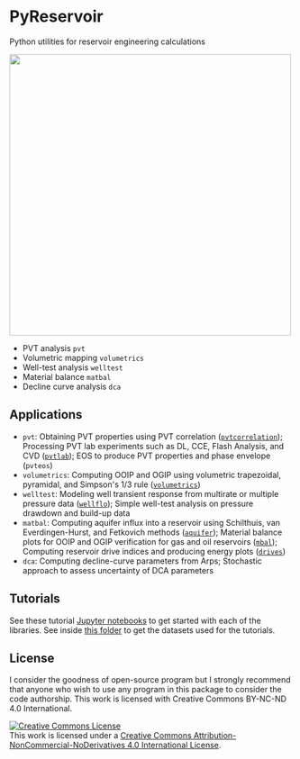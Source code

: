 # PyReservoir
Python utilities for reservoir engineering calculations

<div>
<img src="https://user-images.githubusercontent.com/51282928/85827088-bb6f1300-b7af-11ea-9a1f-eed08adddaff.png" width="500"/>
</div>

* PVT analysis `pvt`
* Volumetric mapping `volumetrics`
* Well-test analysis `welltest`
* Material balance `matbal`
* Decline curve analysis `dca`

## Applications

* `pvt`: Obtaining PVT properties using PVT correlation ([`pvtcorrelation`](https://github.com/yohanesnuwara/pyreservoir/blob/master/pvt/pvtcorrelation.py)); Processing PVT lab experiments such as DL, CCE, Flash Analysis, and CVD ([`pvtlab`](https://github.com/yohanesnuwara/pyreservoir/blob/master/pvt/pvtlab.py)); EOS to produce PVT properties and phase envelope (`pvteos`)
* `volumetrics`: Computing OOIP and OGIP using volumetric trapezoidal, pyramidal, and Simpson's 1/3 rule ([`volumetrics`](https://github.com/yohanesnuwara/pyreservoir/blob/master/volumetrics/volumetrics.py))
* `welltest`: Modeling well transient response from multirate or multiple pressure data ([`wellflo`](https://github.com/yohanesnuwara/pyreservoir/blob/master/welltest/wellflo.py)); Simple well-test analysis on pressure drawdown and build-up data
* `matbal`: Computing aquifer influx into a reservoir using Schilthuis, van Everdingen-Hurst, and Fetkovich methods ([`aquifer`](https://github.com/yohanesnuwara/pyreservoir/blob/master/matbal/aquifer.py)); Material balance plots for OOIP and OGIP verification for gas and oil reservoirs ([`mbal`](https://github.com/yohanesnuwara/pyreservoir/blob/master/matbal/mbal.py)); Computing reservoir drive indices and producing energy plots ([`drives`](https://github.com/yohanesnuwara/pyreservoir/blob/master/matbal/drives.py))
* `dca`: Computing decline-curve parameters from Arps; Stochastic approach to assess uncertainty of DCA parameters

## Tutorials

See these tutorial [Jupyter notebooks](https://github.com/yohanesnuwara/pyreservoir/tree/master/notebooks) to get started with each of the libraries. See inside [this folder](https://github.com/yohanesnuwara/pyreservoir/tree/master/data) to get the datasets used for the tutorials. 

## License

I consider the goodness of open-source program but I strongly recommend that anyone who wish to use any program in this package to consider the code authorship. This work is licensed with Creative Commons BY-NC-ND 4.0 International. 

<a rel="license" href="http://creativecommons.org/licenses/by-nc-nd/4.0/"><img alt="Creative Commons License" style="border-width:0" src="https://i.creativecommons.org/l/by-nc-nd/4.0/88x31.png" /></a><br />This work is licensed under a <a rel="license" href="http://creativecommons.org/licenses/by-nc-nd/4.0/">Creative Commons Attribution-NonCommercial-NoDerivatives 4.0 International License</a>.
